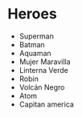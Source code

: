 # Heroes

- Superman
- Batman
- Aquaman
- Mujer Maravilla
- Linterna Verde
- Robin
- Volcán Negro
- Atom
- Capitan america

